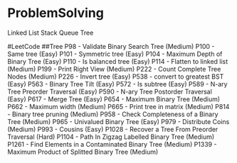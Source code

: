 # ProblemSolving
Linked List
Stack
Queue
Tree

#LeetCode
##Tree
P98 - Validate Binary Search Tree (Medium)
P100 - Same tree (Easy)
P101 - Symmetric tree (Easy)
P104 - Maximum Depth of Binary Tree (Easy)
P110 - Is balanced tree (Easy)
P114 - Flatten to linked list (Medium)
P199 - Print Right View (Medium)
P222 - Count Complete Tree Nodes (Medium)
P226 - Invert tree (Easy)
P538 - convert to greatest BST (Easy)
P563 - Binary Tree Tilt (Easy)
P572 - Is subtree (Easy)
P589 - N-ary Tree Preorder Traversal (Easy)
P590 - N-ary Tree Postorder Traversal (Easy)
P617 - Merge Tree (Easy)
P654 - Maximum Binary Tree (Medium)
P662 - Maximum width (Medium)
P665 - Print tree in matrix (Medium)
P814 - Binary tree pruning (Medium)
P958 - Check Completeness of a Binary Tree (Medium)
P965 - Univalued Binary Tree (Easy)
P979 - Distribute Coins (Medium)
P993 - Cousins (Easy)
P1028 -  Recover a Tree From Preorder Traversal (Hard)
P1104 - Path In Zigzag Labelled Binary Tree (Medium)
P1261 - Find Elements in a Contaminated Binary Tree (Medium)
P1339 - Maximum Product of Splitted Binary Tree (Medium)
